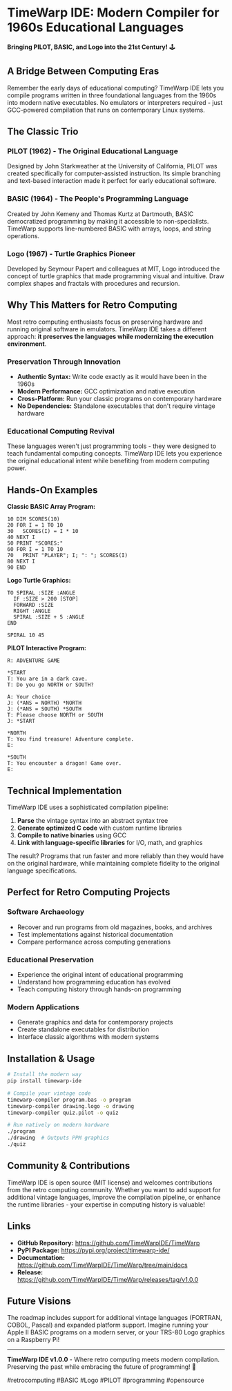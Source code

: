 # TimeWarp IDE: Modern Compiler for 1960s Educational Languages

**Bringing PILOT, BASIC, and Logo into the 21st Century!** 🕹️

## A Bridge Between Computing Eras

Remember the early days of educational computing? TimeWarp IDE lets you compile programs written in three foundational languages from the 1960s into modern native executables. No emulators or interpreters required - just GCC-powered compilation that runs on contemporary Linux systems.

## The Classic Trio

### **PILOT (1962)** - The Original Educational Language
Designed by John Starkweather at the University of California, PILOT was created specifically for computer-assisted instruction. Its simple branching and text-based interaction made it perfect for early educational software.

### **BASIC (1964)** - The People's Programming Language
Created by John Kemeny and Thomas Kurtz at Dartmouth, BASIC democratized programming by making it accessible to non-specialists. TimeWarp supports line-numbered BASIC with arrays, loops, and string operations.

### **Logo (1967)** - Turtle Graphics Pioneer
Developed by Seymour Papert and colleagues at MIT, Logo introduced the concept of turtle graphics that made programming visual and intuitive. Draw complex shapes and fractals with procedures and recursion.

## Why This Matters for Retro Computing

Most retro computing enthusiasts focus on preserving hardware and running original software in emulators. TimeWarp IDE takes a different approach: **it preserves the languages while modernizing the execution environment**.

### **Preservation Through Innovation**
- **Authentic Syntax:** Write code exactly as it would have been in the 1960s
- **Modern Performance:** GCC optimization and native execution
- **Cross-Platform:** Run your classic programs on contemporary hardware
- **No Dependencies:** Standalone executables that don't require vintage hardware

### **Educational Computing Revival**
These languages weren't just programming tools - they were designed to teach fundamental computing concepts. TimeWarp IDE lets you experience the original educational intent while benefiting from modern computing power.

## Hands-On Examples

**Classic BASIC Array Program:**
```basic
10 DIM SCORES(10)
20 FOR I = 1 TO 10
30   SCORES(I) = I * 10
40 NEXT I
50 PRINT "SCORES:"
60 FOR I = 1 TO 10
70   PRINT "PLAYER"; I; ": "; SCORES(I)
80 NEXT I
90 END
```

**Logo Turtle Graphics:**
```logo
TO SPIRAL :SIZE :ANGLE
  IF :SIZE > 200 [STOP]
  FORWARD :SIZE
  RIGHT :ANGLE
  SPIRAL :SIZE + 5 :ANGLE
END

SPIRAL 10 45
```

**PILOT Interactive Program:**
```pilot
R: ADVENTURE GAME

*START
T: You are in a dark cave.
T: Do you go NORTH or SOUTH?

A: Your choice
J: (*ANS = NORTH) *NORTH
J: (*ANS = SOUTH) *SOUTH
T: Please choose NORTH or SOUTH
J: *START

*NORTH
T: You find treasure! Adventure complete.
E:

*SOUTH
T: You encounter a dragon! Game over.
E:
```

## Technical Implementation

TimeWarp IDE uses a sophisticated compilation pipeline:
1. **Parse** the vintage syntax into an abstract syntax tree
2. **Generate optimized C code** with custom runtime libraries
3. **Compile to native binaries** using GCC
4. **Link with language-specific libraries** for I/O, math, and graphics

The result? Programs that run faster and more reliably than they would have on the original hardware, while maintaining complete fidelity to the original language specifications.

## Perfect for Retro Computing Projects

### **Software Archaeology**
- Recover and run programs from old magazines, books, and archives
- Test implementations against historical documentation
- Compare performance across computing generations

### **Educational Preservation**
- Experience the original intent of educational programming
- Understand how programming education has evolved
- Teach computing history through hands-on programming

### **Modern Applications**
- Generate graphics and data for contemporary projects
- Create standalone executables for distribution
- Interface classic algorithms with modern systems

## Installation & Usage

```bash
# Install the modern way
pip install timewarp-ide

# Compile your vintage code
timewarp-compiler program.bas -o program
timewarp-compiler drawing.logo -o drawing
timewarp-compiler quiz.pilot -o quiz

# Run natively on modern hardware
./program
./drawing  # Outputs PPM graphics
./quiz
```

## Community & Contributions

TimeWarp IDE is open source (MIT license) and welcomes contributions from the retro computing community. Whether you want to add support for additional vintage languages, improve the compilation pipeline, or enhance the runtime libraries - your expertise in computing history is valuable!

## Links

- **GitHub Repository:** <https://github.com/TimeWarpIDE/TimeWarp>
- **PyPI Package:** <https://pypi.org/project/timewarp-ide/>
- **Documentation:** <https://github.com/TimeWarpIDE/TimeWarp/tree/main/docs>
- **Release:** <https://github.com/TimeWarpIDE/TimeWarp/releases/tag/v1.0.0>

## Future Visions

The roadmap includes support for additional vintage languages (FORTRAN, COBOL, Pascal) and expanded platform support. Imagine running your Apple II BASIC programs on a modern server, or your TRS-80 Logo graphics on a Raspberry Pi!

---

**TimeWarp IDE v1.0.0** - Where retro computing meets modern compilation. Preserving the past while embracing the future of programming! 🌟

#retrocomputing #BASIC #Logo #PILOT #programming #opensource